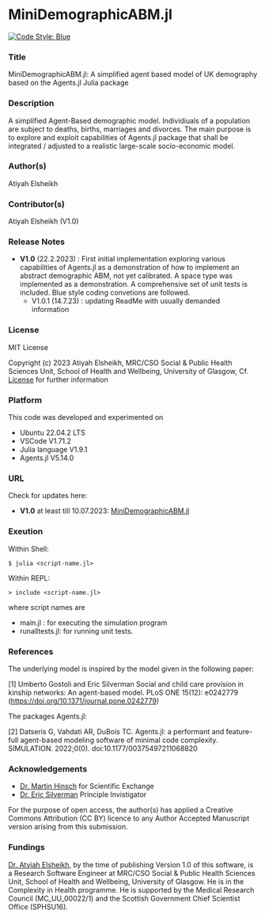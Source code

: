 # MiniDemographicABM.jl 
[![Code Style: Blue](https://img.shields.io/badge/code%20style-blue-4495d1.svg)](https://github.com/invenia/BlueStyle)

### Title 
MiniDemographicABM.jl: A simplified agent based model of UK demography based on the Agents.jl Julia package   

### Description
A simplified Agent-Based demographic model. Individiuals of a population are subject to deaths, births, marriages and divorces. 
The main purpose is to explore and exploit capabilities of Agents.jl package that shall be integrated / adjusted to a realistic large-scale socio-economic model. 

### Author(s) 
Atiyah Elsheikh 

### Contributor(s)  
Atiyah Elsheikh (V1.0)  

### Release Notes 
- **V1.0** (22.2.2023) : First initial implementation exploring various capabilities of Agents.jl as a demonstration of how to implement an abstract demographic ABM, not yet calibrated. A space type was implemented as a demonstration. A comprehensive set of unit tests is included. Blue style coding convetions are followed. 
    - V1.0.1 (14.7.23) : updating ReadMe with usually demanded information 

### License
MIT License

Copyright (c) 2023 Atiyah Elsheikh, MRC/CSO Social & Public Health Sciences Unit, School of Health and Wellbeing, University of Glasgow, Cf. [License](https://github.com/MRC-CSO-SPHSU/MiniDemographicABM.jl/blob/master/LICENSE) for further information

### Platform 
This code was developed and experimented on 
- Ubuntu 22.04.2 LTS
- VSCode V1.71.2
- Julia language V1.9.1
- Agents.jl V5.14.0

### URL 
Check for updates here: 
- **V1.0** at least till 10.07.2023: [MiniDemographicABM.jl](https://github.com/MRC-CSO-SPHSU/MiniDemographicABM.jl)

### Exeution 
Within Shell:

`$ julia <script-name.jl>`

Within REPL: 

`> include <script-name.jl>`

where script names are 
- main.jl : for executing the simulation program
- runalltests.jl: for running unit tests. 

### References
The underlying model is inspired by the model given in the following paper:   

[1] Umberto Gostoli and Eric Silverman Social and child care provision in kinship networks: An agent-based model. PLoS ONE 15(12): e0242779 (https://doi.org/10.1371/journal.pone.0242779)

The packages Agents.jl: 

[2] Datseris G, Vahdati AR, DuBois TC. Agents.jl: a performant and feature-full agent-based modeling software of minimal code complexity. SIMULATION. 2022;0(0). doi:10.1177/00375497211068820

### Acknowledgements  
- [Dr. Martin Hinsch](https://www.gla.ac.uk/schools/healthwellbeing/staff/martinhinsch/) for Scientific Exchange
- [Dr. Eric Silverman](https://www.gla.ac.uk/schools/healthwellbeing/staff/ericsilverman/) Principle Invistigator 

For the purpose of open access, the author(s) has applied a Creative Commons Attribution (CC BY) licence to any Author Accepted Manuscript version arising from this submission.

### Fundings 
[Dr. Atyiah Elsheikh](https://www.gla.ac.uk/schools/healthwellbeing/staff/atiyahelsheikh/), by the time of publishing Version 1.0 of this software, is a Research Software Engineer at MRC/CSO Social & Public Health Sciences Unit, School of Health and Wellbeing, University of Glasgow. He is in the Complexity in Health programme. He is supported  by the Medical Research Council (MC_UU_00022/1) and the Scottish Government Chief Scientist Office (SPHSU16). 
